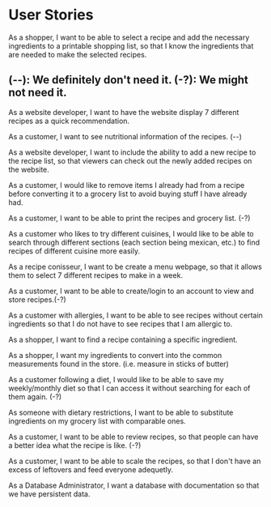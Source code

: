 <h1>User Stories</h1>
<p>As a shopper, I want to be able to select a recipe and add the necessary ingredients to a printable shopping list, so that I know the ingredients that are needed to make the selected recipes.</p>
<h2>(--): We definitely don't need it. (-?): We might not need it. </h2>
<p>As a website developer, I want to have the website display 7 different recipes as a quick recommendation.</p>
<p>As a customer, I want to see nutritional information of the recipes. (--)</p>
<p>As a website developer, I want to include the ability to add a new recipe to the recipe list, so that viewers can check out the newly added recipes on the website.</p>
<p>As a customer, I would like to remove items I already had from a recipe before converting it to a grocery list to avoid buying stuff I have already had.</p>
<p>As a customer, I want to be able to print the recipes and grocery list. (-?)</p>
<p>As a customer who likes to try different cuisines, I would like to be able to search through different sections (each section being mexican, etc.) to find recipes of different cuisine more easily.</p>
<p>As a recipe conisseur, I want to be create a menu webpage, so that it allows them to select 7 different recipes to make in a week.</p>
<p>As a customer, I want to be able to create/login to an account to view and store recipes.(-?)</p>
<p>As a customer with allergies, I want to be able to see recipes without certain ingredients so that I do not have to see recipes that I am allergic to.</p>
<p>As a shopper, I want to find a recipe containing a specific ingredient.</p>
<p>As a shopper, I want my ingredients to convert into the common measurements found in the store. (i.e. measure in sticks of butter)</p>
<p>As a customer following a diet, I would like to be able to save my weekly/monthly diet so that I can access it without searching for each of them again. (-?)</p>
<p>As someone with dietary restrictions, I want to be able to substitute ingredients on my grocery list with comparable ones.</p>
<p>As a customer, I want to be able to review recipes, so that people can have a better idea what the recipe is like. (-?)</p>
<p> As a customer, I want to be able to scale the recipes, so that I don't have an excess of leftovers and feed everyone adequetly. </p>
<p>As a Database Administrator, I want a database with documentation so that we have persistent data. </p>
